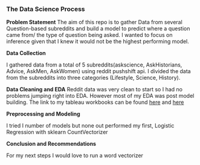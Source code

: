
### The Data Science Process
**Problem Statement**
The aim of this repo is to gather Data from several Question-based subreddits and build a model to predict where a question came from/ the type of question being asked. I wanted to focus on inference given that I knew it would not be the highest performing model.


**Data Collection**

I gathered data from a total of 5 subreddits(askscience, AskHistorians, Advice, AskMen, AskWomen) using reddit pushshift api. I divided the data from the subreddits into three categories (Lifestyle, Science, History).

**Data Cleaning and EDA**
Reddit data was very clean to start so I had no problems jumping right into EDA. However most of my EDA was post model building. The link to my tableau workbooks can be found [here](https://public.tableau.com/profile/julian.lafaye#!/vizhome/QuestionSubredditModel1/Dashboard1?publish=yes) and [here](https://public.tableau.com/profile/julian.lafaye#!/vizhome/QuestionData2/TitleLengthCharts)

**Preprocessing and Modeling**

I tried I number of models but none out performed my first, Logistic Regression with sklearn CountVectorizer

**Conclusion and Recommendations**

For my next steps I would love to run a word vectorizer 